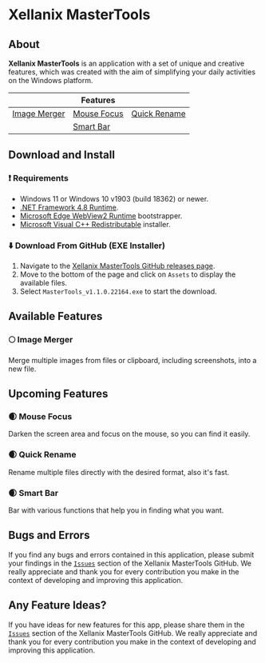 # Xellanix MasterTools

## About
**Xellanix MasterTools** is an application with a set of unique and creative features, which was created with the aim of simplifying your daily activities on the Windows platform.

|               |    Features    |               |
| ------------- | -------------- | ------------- |
| [Image Merger](https://github.com/xellanix/mastertools#full_moon-image-merger) | [Mouse Focus](https://github.com/xellanix/mastertools#waxing_crescent_moon-mouse-focus) | [Quick Rename](https://github.com/xellanix/mastertools#waxing_crescent_moon-quick-rename) |
|               | [Smart Bar](https://github.com/xellanix/mastertools#waxing_crescent_moon-smart-bar) |  |

## Download and Install
### :exclamation: Requirements
- Windows 11 or Windows 10 v1903 (build 18362) or newer.
- [.NET Framework 4.8 Runtime](https://dotnet.microsoft.com/en-us/download/dotnet-framework/net48).
- [Microsoft Edge WebView2 Runtime](https://go.microsoft.com/fwlink/p/?LinkId=2124703) bootstrapper.
- [Microsoft Visual C++ Redistributable](https://docs.microsoft.com/cpp/windows/latest-supported-vc-redist?view=msvc-170#visual-studio-2015-2017-2019-and-2022) installer.
### :arrow_down: Download From GitHub (EXE Installer)
1. Navigate to the [Xellanix MasterTools GitHub releases page](https://github.com/xellanix/mastertools/releases/tag/v1.1.0.22164).
2. Move to the bottom of the page and click on `Assets` to display the available files.
3. Select `MasterTools_v1.1.0.22164.exe` to start the download. 

## Available Features
### :full_moon: Image Merger
Merge multiple images from files or clipboard, including screenshots, into a new file.

## Upcoming Features
### :waxing_crescent_moon: Mouse Focus
Darken the screen area and focus on the mouse, so you can find it easily.
### :waxing_crescent_moon: Quick Rename
Rename multiple files directly with the desired format, also it's fast.
### :waxing_crescent_moon: Smart Bar
Bar with various functions that help you in finding what you want.

## Bugs and Errors
If you find any bugs and errors contained in this application, please submit your findings in the [`Issues`](https://github.com/xellanix/mastertools/issues) section of the Xellanix MasterTools GitHub. We really appreciate and thank you for every contribution you make in the context of developing and improving this application.

## Any Feature Ideas?
If you have ideas for new features for this app, please share them in the [`Issues`](https://github.com/xellanix/mastertools/issues) section of the Xellanix MasterTools GitHub. We really appreciate and thank you for every contribution you make in the context of developing and improving this application.
